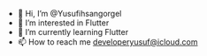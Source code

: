- 👋 Hi, I’m @Yusufihsangorgel
- 👀 I’m interested in Flutter
- 🌱 I’m currently learning Flutter
- 📫 How to reach me developeryusuf@icloud.com

<!---
Yusufihsangorgel/Yusufihsangorgel is a ✨ special ✨ repository because its `README.md` (this file) appears on your GitHub profile.
You can click the Preview link to take a look at your changes.
--->


